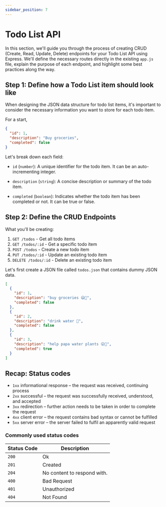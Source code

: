 ```yaml
---
sidebar_position: 7
---
```


# Todo List API

In this section, we'll guide you through the process of creating CRUD (Create, Read, Update, Delete) endpoints for your Todo List API using Express. We'll define the necessary routes directly in the existing `app.js` file, explain the purpose of each endpoint, and highlight some best practices along the way.

## Step 1: Define how a Todo List item should look like

When designing the JSON data structure for todo list items, it's important to consider the necessary information you want to store for each todo item.

For a start,

```json
{
  "id": 1,
  "description": "Buy groceries",
  "completed": false
}
```

Let's break down each field:

- `id` (`number`): A unique identifier for the todo item. It can be an auto-incrementing integer.

- `description` (`string`): A concise description or summary of the todo item.

- `completed` (`boolean`): Indicates whether the todo item has been completed or not. It can be true or false.

## Step 2: Define the CRUD Endpoints

What you'll be creating:

1. `GET /todos` - Get all todo items
2. `GET /todos/:id` - Get a specific todo item
3. `POST /todos` - Create a new todo item
4. `PUT /todos/:id` - Update an existing todo item
5. `DELETE /todos/:id` - Delete an existing todo item

Let's first create a JSON file called `todos.json` that contains dummy JSON data.

```json
[
  {
    "id": 1,
    "description": "buy groceries 😃🍎",
    "completed": false
  },
  {
    "id": 2,
    "description": "drink water 🥤",
    "completed": false
  },
  {
    "id": 3,
    "description": "help papa water plants 😛🥦",
    "completed": true
  }
]
```

## Recap: Status codes

- `1xx` informational response – the request was received, continuing process
- `2xx` successful – the request was successfully received, understood, and accepted
- `3xx` redirection – further action needs to be taken in order to complete the request
- `4xx` client error – the request contains bad syntax or cannot be fulfilled
- `5xx` server error – the server failed to fulfil an apparently valid request

### Commonly used status codes

| Status Code | Description                 |
| ----------- | --------------------------- |
| `200`       | Ok                          |
| `201`       | Created                     |
| `204`       | No content to respond with. |
| `400`       | Bad Request                 |
| `401`       | Unauthorized                |
| `404`       | Not Found                   |
